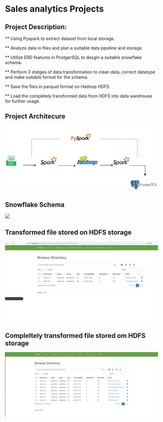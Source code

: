 # Sales analytics Projects

## Project Description:


 ** Using Pyspark to extract dataset from local storage.

 ** Analyze data in files and plan a suitable data pipeline and storage.
 
 ** Utilize ERD features in PostgerSQL to desgin a suitable snowflake schema.
 
 ** Perform 3 statges of data transformation to clean data, correct datatype and make suitable format for the schema.

 ** Save the files in parquet format on Hadoop HDFS.
 
 ** Load the completely transformed data from HDFS into data warehouse for further usage.



## Project Architecure
<img src="img/etl.png" width=700>

## Snowflake Schema

<img src="img/snowflake-chema.png" width=700>

## Transformed file stored on HDFS storage

<img src="img/transformed-files.png" width=700>

## Compleltely transformed file stored om HDFS storage

<img src="img/completely-transformed-files.png" width=700>


